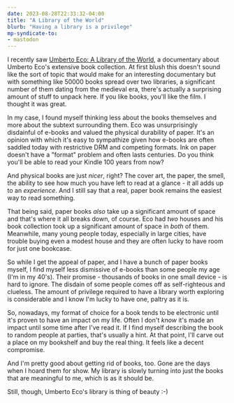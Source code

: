 ```yaml
---
date: 2023-08-28T22:33:32-04:00
title: "A Library of the World"
blurb: "Having a library is a privilege"
mp-syndicate-to:
- mastodon
---
```


I recently saw [Umberto Eco: A Library of the World][1], a documentary about
Umberto Eco's extensive book collection.  At first blush this doesn't sound
like the sort of topic that would make for an interesting documentary but
with something like 50000 books spread over two libraries, a significant
number of them dating from the medieval era, there's actually a surprising
amount of stuff to unpack here.  If you like books, you'll like the film.  I
thought it was great.

In my case, I found myself thinking less about the books themselves and more
about the subtext surrounding them.  Eco was unsurprisingly disdainful of
e-books and valued the physical durability of paper.  It's an opinion with
which it's easy to sympathize given how e-books are often saddled today with
restrictive DRM and competing formats.  Ink on paper doesn't have a "format"
problem and often lasts centuries.  Do you think you'll be able to read your
Kindle 100 years from now?

And physical books are just *nicer*, right?  The cover art, the paper, the
smell, the ability to see how much you have left to read at a glance - it
all adds up to an *experience*.  And I still say that a real, paper book
remains the easiest way to read something.

That being said, paper books *also* take up a significant amount of space
and that's where it all breaks down, of course.  Eco had *two* houses and
his book collection took up a significant amount of space in *both* of them.
Meanwhile, many young people today, especially in large cities, have trouble
buying even a modest house and they are often lucky to have room for just
one bookcase.

So while I get the appeal of paper, and I have a bunch of paper books
myself, I find myself less dismissive of e-books than some people my age
(I'm in my 40's).  Their promise - thousands of books in one small device -
is hard to ignore.  The disdain of some people comes off as self-righteous
and clueless.  The amount of privilege required to have a library worth
exploring is considerable and I know I'm lucky to have one, paltry as it is.

So, nowadays, my format of choice for a book tends to be electronic until
it's proven to have an impact on my life.  Often I don't *know* it's made an
impact until some time after I've read it.  If I find myself describing the
book to random people at parties, that's usually a hint.  At that point,
I'll carve out a place on my bookshelf and buy the real thing.  It feels
like a decent compromise.

And I'm pretty good about getting rid of books, too.  Gone are the days when
I hoard them for show.  My library is slowly turning into just the books
that are meaningful to me, which is as it should be.

Still, though, Umberto Eco's library is thing of beauty :-)

[1]: https://www.imdb.com/title/tt26242614/

